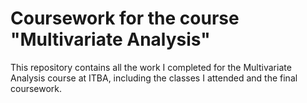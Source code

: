 # Coursework for the course "Multivariate Analysis"

This repository contains all the work I completed for the Multivariate Analysis course at ITBA, including the classes I attended and the final coursework. 
